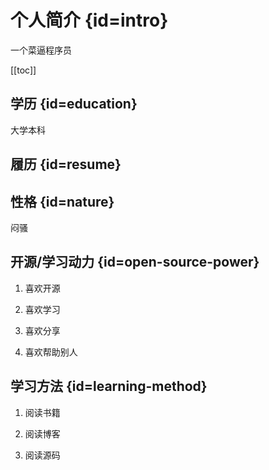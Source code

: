 # 个人简介 {id=intro}

一个菜逼程序员

[[toc]]

## 学历 {id=education}

大学本科

## 履历 {id=resume}

## 性格 {id=nature}

闷骚

## 开源/学习动力 {id=open-source-power}

1. 喜欢开源

2. 喜欢学习

3. 喜欢分享

4. 喜欢帮助别人

## 学习方法 {id=learning-method}

1. 阅读书籍

2. 阅读博客

3. 阅读源码
